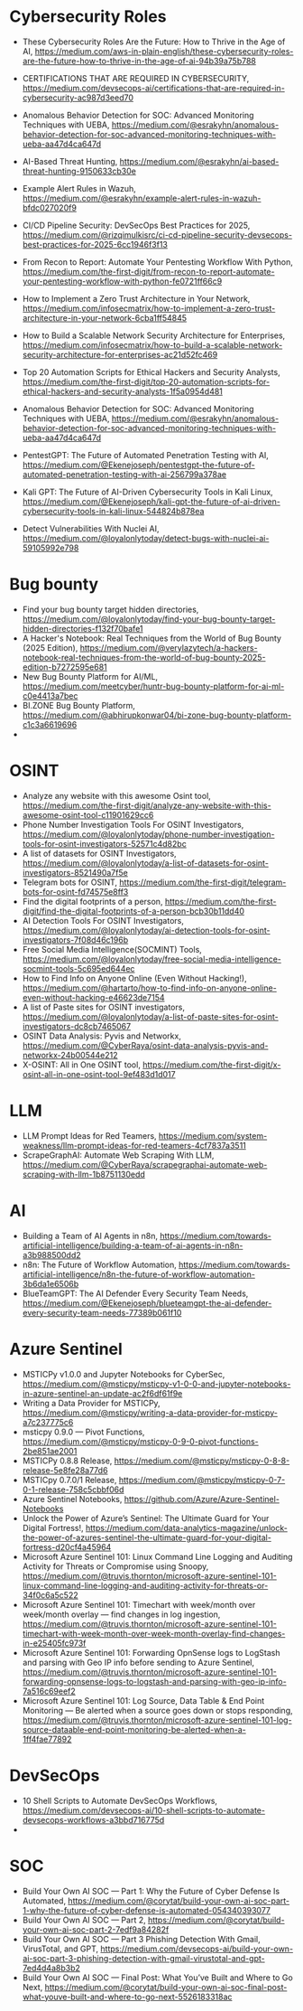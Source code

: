 
# Cybersecurity Roles

- These Cybersecurity Roles Are the Future: How to Thrive in the Age of AI, https://medium.com/aws-in-plain-english/these-cybersecurity-roles-are-the-future-how-to-thrive-in-the-age-of-ai-94b39a75b788
- CERTIFICATIONS THAT ARE REQUIRED IN CYBERSECURITY, https://medium.com/devsecops-ai/certifications-that-are-required-in-cybersecurity-ac987d3eed70

  

- Anomalous Behavior Detection for SOC: Advanced Monitoring Techniques with UEBA, https://medium.com/@esrakyhn/anomalous-behavior-detection-for-soc-advanced-monitoring-techniques-with-ueba-aa47d4ca647d
- AI-Based Threat Hunting, https://medium.com/@esrakyhn/ai-based-threat-hunting-9150633cb30e
- Example Alert Rules in Wazuh, https://medium.com/@esrakyhn/example-alert-rules-in-wazuh-bfdc027020f9
- CI/CD Pipeline Security: DevSecOps Best Practices for 2025, https://medium.com/@rizqimulkisrc/ci-cd-pipeline-security-devsecops-best-practices-for-2025-6cc1946f3f13
- From Recon to Report: Automate Your Pentesting Workflow With Python, https://medium.com/the-first-digit/from-recon-to-report-automate-your-pentesting-workflow-with-python-fe0721ff66c9
- How to Implement a Zero Trust Architecture in Your Network, https://medium.com/infosecmatrix/how-to-implement-a-zero-trust-architecture-in-your-network-6cba1ff54845
- How to Build a Scalable Network Security Architecture for Enterprises, https://medium.com/infosecmatrix/how-to-build-a-scalable-network-security-architecture-for-enterprises-ac21d52fc469
- Top 20 Automation Scripts for Ethical Hackers and Security Analysts, https://medium.com/the-first-digit/top-20-automation-scripts-for-ethical-hackers-and-security-analysts-1f5a0954d481
- Anomalous Behavior Detection for SOC: Advanced Monitoring Techniques with UEBA, https://medium.com/@esrakyhn/anomalous-behavior-detection-for-soc-advanced-monitoring-techniques-with-ueba-aa47d4ca647d
- PentestGPT: The Future of Automated Penetration Testing with AI, https://medium.com/@Ekenejoseph/pentestgpt-the-future-of-automated-penetration-testing-with-ai-256799a378ae
- Kali GPT: The Future of AI-Driven Cybersecurity Tools in Kali Linux, https://medium.com/@Ekenejoseph/kali-gpt-the-future-of-ai-driven-cybersecurity-tools-in-kali-linux-544824b878ea
- Detect Vulnerabilities With Nuclei AI, https://medium.com/@loyalonlytoday/detect-bugs-with-nuclei-ai-59105992e798



#  Bug bounty
- Find your bug bounty target hidden directories, https://medium.com/@loyalonlytoday/find-your-bug-bounty-target-hidden-directories-f132f70bafe1
- A Hacker's Notebook: Real Techniques from the World of Bug Bounty (2025 Edition), https://medium.com/@verylazytech/a-hackers-notebook-real-techniques-from-the-world-of-bug-bounty-2025-edition-b7272595e681
- New Bug Bounty Platform for AI/ML, https://medium.com/meetcyber/huntr-bug-bounty-platform-for-ai-ml-c0e4413a7bec
- BI.ZONE Bug Bounty Platform, https://medium.com/@abhirupkonwar04/bi-zone-bug-bounty-platform-c1c3a6619696
-  

# OSINT
- Analyze any website with this awesome Osint tool, https://medium.com/the-first-digit/analyze-any-website-with-this-awesome-osint-tool-c11901629cc6
- Phone Number Investigation Tools For OSINT Investigators, https://medium.com/@loyalonlytoday/phone-number-investigation-tools-for-osint-investigators-52571c4d82bc
- A list of datasets for OSINT Investigators, https://medium.com/@loyalonlytoday/a-list-of-datasets-for-osint-investigators-8521490a7f5e
- Telegram bots for OSINT, https://medium.com/the-first-digit/telegram-bots-for-osint-fd74575e8ff3
- Find the digital footprints of a person, https://medium.com/the-first-digit/find-the-digital-footprints-of-a-person-bcb30b11dd40
- AI Detection Tools For OSINT Investigators, https://medium.com/@loyalonlytoday/ai-detection-tools-for-osint-investigators-7f08d46c196b
- Free Social Media Intelligence(SOCMINT) Tools, https://medium.com/@loyalonlytoday/free-social-media-intelligence-socmint-tools-5c695ed644ec
- How to Find Info on Anyone Online (Even Without Hacking!), https://medium.com/@hartarto/how-to-find-info-on-anyone-online-even-without-hacking-e46623de7154
- A list of Paste sites for OSINT investigators, https://medium.com/@loyalonlytoday/a-list-of-paste-sites-for-osint-investigators-dc8cb7465067
- OSINT Data Analysis: Pyvis and Networkx, https://medium.com/@CyberRaya/osint-data-analysis-pyvis-and-networkx-24b00544e212
- X-OSINT: All in One OSINT tool, https://medium.com/the-first-digit/x-osint-all-in-one-osint-tool-9ef483d1d017


# LLM
- LLM Prompt Ideas for Red Teamers, https://medium.com/system-weakness/llm-prompt-ideas-for-red-teamers-4cf7837a3511
- ScrapeGraphAI: Automate Web Scraping With LLM, https://medium.com/@CyberRaya/scrapegraphai-automate-web-scraping-with-llm-1b8751130edd



# AI

- Building a Team of AI Agents in n8n, https://medium.com/towards-artificial-intelligence/building-a-team-of-ai-agents-in-n8n-a3b988500dd2
- n8n: The Future of Workflow Automation, https://medium.com/towards-artificial-intelligence/n8n-the-future-of-workflow-automation-3b6da1e6506b
- BlueTeamGPT: The AI Defender Every Security Team Needs, https://medium.com/@Ekenejoseph/blueteamgpt-the-ai-defender-every-security-team-needs-77389b061f10


# Azure Sentinel
- MSTICPy v1.0.0 and Jupyter Notebooks for CyberSec, https://medium.com/@msticpy/msticpy-v1-0-0-and-jupyter-notebooks-in-azure-sentinel-an-update-ac2f6df61f9e
- Writing a Data Provider for MSTICPy, https://medium.com/@msticpy/writing-a-data-provider-for-msticpy-a7c237775c6
- msticpy 0.9.0 — Pivot Functions, https://medium.com/@msticpy/msticpy-0-9-0-pivot-functions-2be851ae2001
- MSTICPy 0.8.8 Release, https://medium.com/@msticpy/msticpy-0-8-8-release-5e8fe28a77d6
- MSTICpy 0.7.0/1 Release, https://medium.com/@msticpy/msticpy-0-7-0-1-release-758c5cbbf06d
- Azure Sentinel Notebooks, https://github.com/Azure/Azure-Sentinel-Notebooks
- Unlock the Power of Azure’s Sentinel: The Ultimate Guard for Your Digital Fortress!, https://medium.com/data-analytics-magazine/unlock-the-power-of-azures-sentinel-the-ultimate-guard-for-your-digital-fortress-d20cf4a45964
- Microsoft Azure Sentinel 101: Linux Command Line Logging and Auditing Activity for Threats or Compromise using Snoopy, https://medium.com/@truvis.thornton/microsoft-azure-sentinel-101-linux-command-line-logging-and-auditing-activity-for-threats-or-34f0c6a5c522
- Microsoft Azure Sentinel 101: Timechart with week/month over week/month overlay — find changes in log ingestion, https://medium.com/@truvis.thornton/microsoft-azure-sentinel-101-timechart-with-week-month-over-week-month-overlay-find-changes-in-e25405fc973f
- Microsoft Azure Sentinel 101: Forwarding OpnSense logs to LogStash and parsing with Geo IP info before sending to Azure Sentinel, https://medium.com/@truvis.thornton/microsoft-azure-sentinel-101-forwarding-opnsense-logs-to-logstash-and-parsing-with-geo-ip-info-7a516c69eef2
- Microsoft Azure Sentinel 101: Log Source, Data Table & End Point Monitoring — Be alerted when a source goes down or stops responding, https://medium.com/@truvis.thornton/microsoft-azure-sentinel-101-log-source-dataable-end-point-monitoring-be-alerted-when-a-1ff4fae77892


# DevSecOps

- 10 Shell Scripts to Automate DevSecOps Workflows, https://medium.com/devsecops-ai/10-shell-scripts-to-automate-devsecops-workflows-a3bbd716775d
- 

# SOC 

- Build Your Own AI SOC — Part 1: Why the Future of Cyber Defense Is Automated, https://medium.com/@corytat/build-your-own-ai-soc-part-1-why-the-future-of-cyber-defense-is-automated-054340393077
- Build Your Own AI SOC — Part 2, https://medium.com/@corytat/build-your-own-ai-soc-part-2-7edf9a84282f
- Build Your Own AI SOC — Part 3 Phishing Detection With Gmail, VirusTotal, and GPT, https://medium.com/devsecops-ai/build-your-own-ai-soc-part-3-phishing-detection-with-gmail-virustotal-and-gpt-7ed4d4a8b3b2
- Build Your Own AI SOC — Final Post: What You’ve Built and Where to Go Next, https://medium.com/@corytat/build-your-own-ai-soc-final-post-what-youve-built-and-where-to-go-next-5526183318ac



